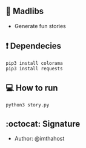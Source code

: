 ## :triangular_ruler: Madlibs
- Generate fun stories
## :exclamation: Dependecies
  ```
  pip3 install colorama
  pip3 install requests
  ```
## :computer: How to run
```python3 story.py```

## :octocat: Signature

-   Author: @imthahost
